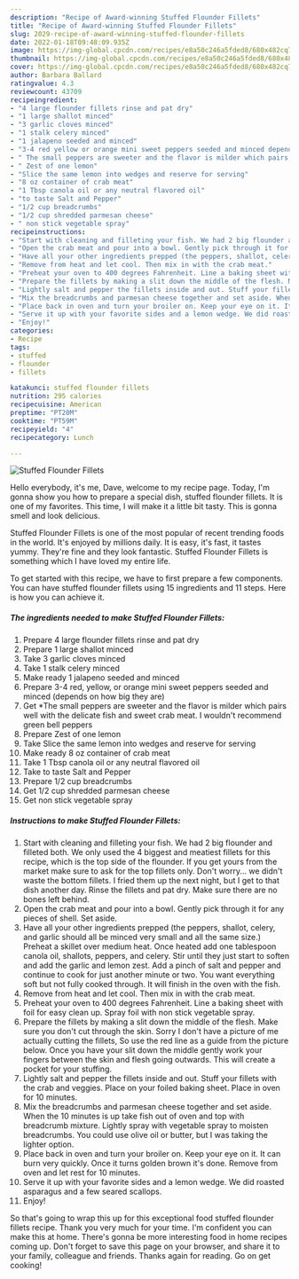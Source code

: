 ```yaml
---
description: "Recipe of Award-winning Stuffed Flounder Fillets"
title: "Recipe of Award-winning Stuffed Flounder Fillets"
slug: 2029-recipe-of-award-winning-stuffed-flounder-fillets
date: 2022-01-18T09:48:09.935Z
image: https://img-global.cpcdn.com/recipes/e8a50c246a5fded8/680x482cq70/stuffed-flounder-fillets-recipe-main-photo.jpg
thumbnail: https://img-global.cpcdn.com/recipes/e8a50c246a5fded8/680x482cq70/stuffed-flounder-fillets-recipe-main-photo.jpg
cover: https://img-global.cpcdn.com/recipes/e8a50c246a5fded8/680x482cq70/stuffed-flounder-fillets-recipe-main-photo.jpg
author: Barbara Ballard
ratingvalue: 4.3
reviewcount: 43709
recipeingredient:
- "4 large flounder fillets rinse and pat dry"
- "1 large shallot minced"
- "3 garlic cloves minced"
- "1 stalk celery minced"
- "1 jalapeno seeded and minced"
- "3-4 red yellow or orange mini sweet peppers seeded and minced depends on how big they are"
- " The small peppers are sweeter and the flavor is milder which pairs well with the delicate fish and sweet crab meat I wouldnt recommend green bell peppers"
- " Zest of one lemon"
- "Slice the same lemon into wedges and reserve for serving"
- "8 oz container of crab meat"
- "1 Tbsp canola oil or any neutral flavored oil"
- "to taste Salt and Pepper"
- "1/2 cup breadcrumbs"
- "1/2 cup shredded parmesan cheese"
- " non stick vegetable spray"
recipeinstructions:
- "Start with cleaning and filleting your fish. We had 2 big flounder and filleted both. We only used the 4 biggest and meatiest fillets for this recipe, which is the top side of the flounder. If you get yours from the market make sure to ask for the top fillets only. Don&#39;t worry... we didn&#39;t waste the bottom fillets. I fried them up the next night, but I get to that dish another day. Rinse the fillets and pat dry. Make sure there are no bones left behind."
- "Open the crab meat and pour into a bowl. Gently pick through it for any pieces of shell. Set aside."
- "Have all your other ingredients prepped (the peppers, shallot, celery, and garlic should all be minced very small and all the same size.) Preheat a skillet over medium heat. Once heated add one tablespoon canola oil, shallots, peppers, and celery. Stir until they just start to soften and add the garlic and lemon zest. Add a pinch of salt and pepper and continue to cook for just another minute or two. You want everything soft but not fully cooked through. It will finish in the oven with the fish."
- "Remove from heat and let cool. Then mix in with the crab meat."
- "Preheat your oven to 400 degrees Fahrenheit. Line a baking sheet with foil for easy clean up. Spray foil with non stick vegetable spray."
- "Prepare the fillets by making a slit down the middle of the flesh. Make sure you don&#39;t cut through the skin. Sorry I don&#39;t have a picture of me actually cutting the fillets, So use the red line as a guide from the picture below. Once you have your slit down the middle gently work your fingers between the skin and flesh going outwards. This will create a pocket for your stuffing."
- "Lightly salt and pepper the fillets inside and out. Stuff your fillets with the crab and veggies. Place on your foiled baking sheet. Place in oven for 10 minutes."
- "Mix the breadcrumbs and parmesan cheese together and set aside. When the 10 minutes is up take fish out of oven and top with breadcrumb mixture. Lightly spray with vegetable spray to moisten breadcrumbs. You could use olive oil or butter, but I was taking the lighter option."
- "Place back in oven and turn your broiler on. Keep your eye on it. It can burn very quickly. Once it turns golden brown it&#39;s done. Remove from oven and let rest for 10 minutes."
- "Serve it up with your favorite sides and a lemon wedge. We did roasted asparagus and a few seared scallops."
- "Enjoy!"
categories:
- Recipe
tags:
- stuffed
- flounder
- fillets

katakunci: stuffed flounder fillets 
nutrition: 295 calories
recipecuisine: American
preptime: "PT20M"
cooktime: "PT59M"
recipeyield: "4"
recipecategory: Lunch

---
```



![Stuffed Flounder Fillets](https://img-global.cpcdn.com/recipes/e8a50c246a5fded8/680x482cq70/stuffed-flounder-fillets-recipe-main-photo.jpg)

Hello everybody, it's me, Dave, welcome to my recipe page. Today, I'm gonna show you how to prepare a special dish, stuffed flounder fillets. It is one of my favorites. This time, I will make it a little bit tasty. This is gonna smell and look delicious.



Stuffed Flounder Fillets is one of the most popular of recent trending foods in the world. It's enjoyed by millions daily. It is easy, it's fast, it tastes yummy. They're fine and they look fantastic. Stuffed Flounder Fillets is something which I have loved my entire life.


To get started with this recipe, we have to first prepare a few components. You can have stuffed flounder fillets using 15 ingredients and 11 steps. Here is how you can achieve it.

<!--inarticleads1-->

##### The ingredients needed to make Stuffed Flounder Fillets:

1. Prepare 4 large flounder fillets rinse and pat dry
1. Prepare 1 large shallot minced
1. Take 3 garlic cloves minced
1. Take 1 stalk celery minced
1. Make ready 1 jalapeno seeded and minced
1. Prepare 3-4 red, yellow, or orange mini sweet peppers seeded and minced (depends on how big they are)
1. Get  *The small peppers are sweeter and the flavor is milder which pairs well with the delicate fish and sweet crab meat. I wouldn&#39;t recommend green bell peppers
1. Prepare  Zest of one lemon
1. Take Slice the same lemon into wedges and reserve for serving
1. Make ready 8 oz container of crab meat
1. Take 1 Tbsp canola oil or any neutral flavored oil
1. Take to taste Salt and Pepper
1. Prepare 1/2 cup breadcrumbs
1. Get 1/2 cup shredded parmesan cheese
1. Get  non stick vegetable spray




<!--inarticleads2-->

##### Instructions to make Stuffed Flounder Fillets:

1. Start with cleaning and filleting your fish. We had 2 big flounder and filleted both. We only used the 4 biggest and meatiest fillets for this recipe, which is the top side of the flounder. If you get yours from the market make sure to ask for the top fillets only. Don&#39;t worry... we didn&#39;t waste the bottom fillets. I fried them up the next night, but I get to that dish another day. Rinse the fillets and pat dry. Make sure there are no bones left behind.
1. Open the crab meat and pour into a bowl. Gently pick through it for any pieces of shell. Set aside.
1. Have all your other ingredients prepped (the peppers, shallot, celery, and garlic should all be minced very small and all the same size.) Preheat a skillet over medium heat. Once heated add one tablespoon canola oil, shallots, peppers, and celery. Stir until they just start to soften and add the garlic and lemon zest. Add a pinch of salt and pepper and continue to cook for just another minute or two. You want everything soft but not fully cooked through. It will finish in the oven with the fish.
1. Remove from heat and let cool. Then mix in with the crab meat.
1. Preheat your oven to 400 degrees Fahrenheit. Line a baking sheet with foil for easy clean up. Spray foil with non stick vegetable spray.
1. Prepare the fillets by making a slit down the middle of the flesh. Make sure you don&#39;t cut through the skin. Sorry I don&#39;t have a picture of me actually cutting the fillets, So use the red line as a guide from the picture below. Once you have your slit down the middle gently work your fingers between the skin and flesh going outwards. This will create a pocket for your stuffing.
1. Lightly salt and pepper the fillets inside and out. Stuff your fillets with the crab and veggies. Place on your foiled baking sheet. Place in oven for 10 minutes.
1. Mix the breadcrumbs and parmesan cheese together and set aside. When the 10 minutes is up take fish out of oven and top with breadcrumb mixture. Lightly spray with vegetable spray to moisten breadcrumbs. You could use olive oil or butter, but I was taking the lighter option.
1. Place back in oven and turn your broiler on. Keep your eye on it. It can burn very quickly. Once it turns golden brown it&#39;s done. Remove from oven and let rest for 10 minutes.
1. Serve it up with your favorite sides and a lemon wedge. We did roasted asparagus and a few seared scallops.
1. Enjoy!




So that's going to wrap this up for this exceptional food stuffed flounder fillets recipe. Thank you very much for your time. I'm confident you can make this at home. There's gonna be more interesting food in home recipes coming up. Don't forget to save this page on your browser, and share it to your family, colleague and friends. Thanks again for reading. Go on get cooking!
